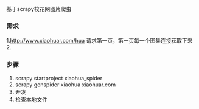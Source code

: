 基于scrapy校花网图片爬虫
### 需求
1.http://www.xiaohuar.com/hua
 请求第一页，第一页每一个图集连接获取下来
 2.

### 步骤
1. scrapy startproject xiaohua_spider
2. scrapy genspider xiaohua xiaohuar.com
3. 开发
4. 检查本地文件